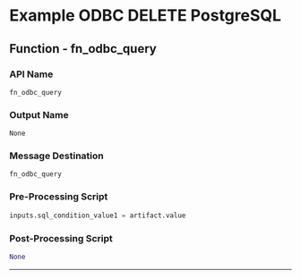 <!--
    DO NOT MANUALLY EDIT THIS FILE
    THIS FILE IS AUTOMATICALLY GENERATED WITH resilient-sdk codegen
-->

# Example ODBC DELETE PostgreSQL

## Function - fn_odbc_query

### API Name
`fn_odbc_query`

### Output Name
`None`

### Message Destination
`fn_odbc_query`

### Pre-Processing Script
```python
inputs.sql_condition_value1 = artifact.value
```

### Post-Processing Script
```python
None
```

---

